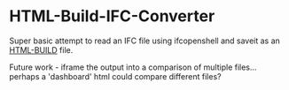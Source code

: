 # HTML-Build-IFC-Converter
 
Super basic attempt to read an IFC file using ifcopenshell and saveit as an [HTML-BUILD](https://github.com/timmcginley/HTML-Build) file.

Future work - iframe the output into a comparison of multiple files... perhaps a 'dashboard' html could compare different files?
